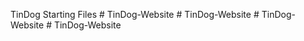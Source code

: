 TinDog Starting Files
#   T i n D o g - W e b s i t e  
 #   T i n D o g - W e b s i t e  
 #   T i n D o g - W e b s i t e  
 #   T i n D o g - W e b s i t e  
 